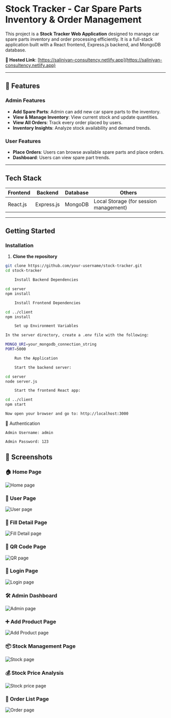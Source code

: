 # Stock Tracker - Car Spare Parts Inventory & Order Management

This project is a **Stock Tracker Web Application** designed to manage car spare parts inventory and order processing efficiently. It is a full-stack application built with a React frontend, Express.js backend, and MongoDB database.

**🔗 Hosted Link**: [https://saliniyan-consultency.netlify.app](https://saliniyan-consultency.netlify.app)

---

## 📌 Features

### Admin Features

-  **Add Spare Parts**: Admin can add new car spare parts to the inventory.
-  **View & Manage Inventory**: View current stock and update quantities.
-  **View All Orders**: Track every order placed by users.
-  **Inventory Insights**: Analyze stock availability and demand trends.

### User Features

-  **Place Orders**: Users can browse available spare parts and place orders.
-  **Dashboard**: Users can view spare part trends.

---

## Tech Stack

| Frontend   | Backend    | Database | Others                                 |
|------------|------------|----------|----------------------------------------|
| React.js   | Express.js | MongoDB  | Local Storage (for session management) |

---

## Getting Started

### Installation

1. **Clone the repository**

```bash
git clone https://github.com/your-username/stock-tracker.git
cd stock-tracker

    Install Backend Dependencies

cd server
npm install

    Install Frontend Dependencies

cd ../client
npm install

    Set up Environment Variables

In the server directory, create a .env file with the following:

MONGO_URI=your_mongodb_connection_string
PORT=5000

    Run the Application

    Start the backend server:

cd server
node server.js

    Start the frontend React app:

cd ../client
npm start

Now open your browser and go to: http://localhost:3000
```

🔐 Authentication

    Admin Username: admin

    Admin Password: 123

## 📸 Screenshots

### 🏠 Home Page
![Home page](images/home.jpeg)

### 👤 User Page
![User page](images/user.jpeg)

### 📝 Fill Detail Page
![Fill Detail page](images/details.png)

### 🔳 QR Code Page
![QR page](images/qr.png)

### 🔐 Login Page
![Login page](images/authentication.jpeg)

### 🛠️ Admin Dashboard
![Admin page](images/admin.jpeg)

### ➕ Add Product Page
![Add Product page](images/add.jpeg)

### 📦 Stock Management Page
![Stock page](images/stock.jpeg)

### 💰 Stock Price Analysis
![Stock price page](images/price.jpeg)

### 📃 Order List Page
![Order page](images/order.png)
